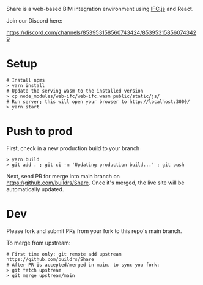 Share is a web-based BIM integration environment using [IFC.js](https://github.com/IFCjs/web-ifc-viewer) and React.

Join our Discord here:

https://discord.com/channels/853953158560743424/853953158560743429

# Setup
```
# Install npms
> yarn install
# Update the serving wasm to the installed version
> cp node_modules/web-ifc/web-ifc.wasm public/static/js/
# Run server; this will open your browser to http://localhost:3000/
> yarn start
```

# Push to prod
First, check in a new production build to your branch
```
> yarn build
> git add . ; git ci -m 'Updating production build...' ; git push
```

Next, send PR for merge into main branch on https://github.com/buildrs/Share.  Once it's merged, the live site will be automatically updated.

# Dev
Please fork and submit PRs from your fork to this repo's main branch.

To merge from upstream:
```
# First time only: git remote add upstream https://github.com/buildrs/Share
# After PR is accepted/merged in main, to sync you fork:
> git fetch upstream
> git merge upstream/main
```
